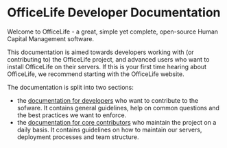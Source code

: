 # OfficeLife Developer Documentation

Welcome to OfficeLife - a great, simple yet complete, open-source Human Capital Management software.

This documentation is aimed towards developers working with (or contributing to) the OfficeLife project, and advanced users who want to install OfficeLife on their servers. If this is your first time hearing about OfficeLife, we recommend starting with the OfficeLife website.

The documentation is split into two sections:

* the [documentation for developers]('/contribution') who want to contribute to the sofware. It contains general guidelines, help on common questions and the best practices we want to enforce.
* the [documentation for core contributors]('/') who maintain the project on a daily basis. It contains guidelines on how to maintain our servers, deployment processes and team structure.

